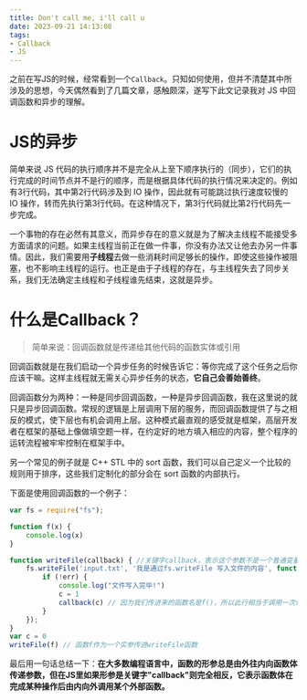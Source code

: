 ```yaml
---
title: Don't call me, i'll call u
date: 2023-09-21 14:13:08
tags: 
- Callback
- JS
---
```


之前在写JS的时候，经常看到一个`Callback`。只知如何使用，但并不清楚其中所涉及的思想，今天偶然看到了几篇文章，感触颇深，遂写下此文记录我对 JS 中回调函数和异步的理解。



# JS的异步

简单来说 JS 代码的执行顺序并不是完全从上至下顺序执行的（同步），它们的执行完成的时间节点并不是行的顺序，而是根据具体代码的执行情况来决定的。例如有3行代码，其中第2行代码涉及到 IO 操作，因此就有可能跳过执行速度较慢的 IO 操作，转而先执行第3行代码。在这种情况下，第3行代码就比第2行代码先一步完成。

一个事物的存在必然有其意义，而异步存在的意义就是为了解决主线程不能接受多方面请求的问题。如果主线程当前正在做一件事，你没有办法又让他去办另一件事情。因此，我们需要用**子线程**去做一些消耗时间足够长的操作，即使这些操作被阻塞，也不影响主线程的运行。也正是由于子线程的存在，与主线程失去了同步关系，我们无法确定主线程和子线程谁先结束，这就是异步。



# 什么是Callback？

> 简单来说：回调函数就是传递给其他代码的函数实体或引用

回调函数就是在我们启动一个异步任务的时候告诉它：等你完成了这个任务之后你应该干嘛。这样主线程就无需关心异步任务的状态，**它自己会善始善终**。

回调函数分为两种：一种是同步回调函数，一种是异步回调函数，我在这里说的就只是异步回调函数。常规的逻辑是上层调用下层的服务，而回调函数提供了与之相反的模式，使下层也有机会调用上层。这种模式最直观的感受就是框架，高层开发者在框架的基础上像做填空题一样，在约定好的地方填入相应的内容，整个程序的运转流程被牢牢控制在框架手中。

另一个常见的例子就是 C++ STL 中的 sort 函数，我们可以自己定义一个比较的规则用于排序，这些我们定制化的部分会在 sort 函数的内部执行。

下面是使用回调函数的一个例子：

```javascript
var fs = require("fs");

function f(x) {
    console.log(x)
}

function writeFile(callback) { //关键字callback，表示这个参数不是一个普通变量，而是一个函数
    fs.writeFile('input.txt', '我是通过fs.writeFile 写入文件的内容', function (err) {
        if (!err) {
            console.log("文件写入完毕!")
            c = 1
            callback(c) // 因为我们传进来的函数名是f()，所以此行相当于调用一次f(c)
        }
    });
}
var c = 0
writeFile(f) // 函数f作为一个实参传进writeFile函数
```

最后用一句话总结一下：**在大多数编程语言中，函数的形参总是由外往内向函数体传递参数，但在JS里如果形参是关键字"callback"则完全相反，它表示函数体在完成某种操作后由内向外调用某个外部函数。**

